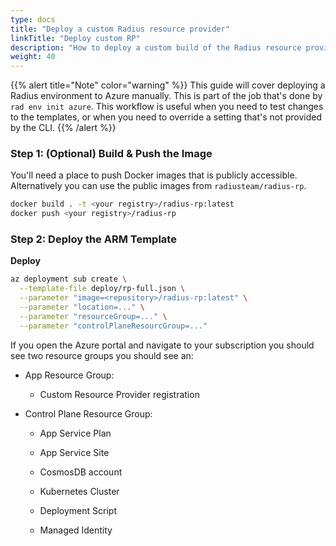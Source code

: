 ```yaml
---
type: docs
title: "Deploy a custom Radius resource provider"
linkTitle: "Deploy custom RP"
description: "How to deploy a custom build of the Radius resource provider to an Azure environment"
weight: 40
---
```


{{% alert title="Note" color="warning" %}}
This guide will cover deploying a Radius environment to Azure manually. This is part of the job that's done by `rad env init azure`. This workflow is useful when you need to test changes to the templates, or when you need to override a setting that's not provided by the CLI.
{{% /alert %}}

### Step 1: (Optional) Build & Push the Image

You'll need a place to push Docker images that is publicly accessible. Alternatively you can use the public images from `radiusteam/radius-rp`.

```sh
docker build . -t <your registry>/radius-rp:latest
docker push <your registry>/radius-rp
```

### Step 2: Deploy the ARM Template

**Deploy**

```sh
az deployment sub create \
  --template-file deploy/rp-full.json \
  --parameter "image=<repository>/radius-rp:latest" \
  --parameter "location=..." \
  --parameter "resourceGroup=..." \
  --parameter "controlPlaneResourcGroup=..."
```

If you open the Azure portal and navigate to your subscription you should see two resource groups you should see an:

- App Resource Group:
  - Custom Resource Provider registration 

- Control Plane Resource Group:
  - App Service Plan
  - App Service Site
  - CosmosDB account

  - Kubernetes Cluster
  - Deployment Script
  - Managed Identity
